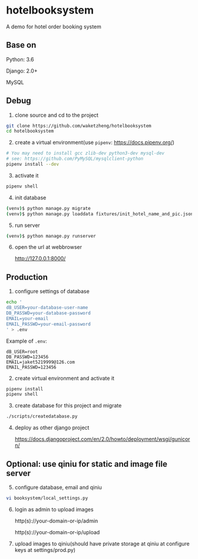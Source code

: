 hotelbooksystem
===============

A demo for hotel order booking system


Base on
-------

Python: 3.6

Django: 2.0+

MySQL

Debug
------

1. clone source and cd to the project

```bash
git clone https://github.com/waketzheng/hotelbooksystem
cd hotelbooksystem
```

2. create a virtual environment(use `pipenv`: https://docs.pipenv.org/)

```bash
# You may need to install gcc zlib-dev python3-dev mysql-dev
# see: https://github.com/PyMySQL/mysqlclient-python
pipenv install --dev
```

3. activate it

```bash
pipenv shell
```

4. init database

```bash
(venv)$ python manage.py migrate
(venv)$ python manage.py loaddata fixtures/init_hotel_name_and_pic.json
```

5. run server

```bash
(venv)$ python manage.py runserver
```

6. open the url at webbrowser

    http://127.0.0.1:8000/


Production
-------------

1. configure settings of database

```bash
echo '
dB_USER=your-database-user-name
DB_PASSWD=your-database-password
EMAIL=your-email
EMAIL_PASSWD=your-email-password
' > .env
```

Example of `.env`:
```
dB_USER=root
DB_PASSWD=123456
EMAIL=jaket5219999@126.com
EMAIL_PASSWD=123456
```

2. create virtual environment and activate it

```bash
pipenv install
pipenv shell
```

3. create database for this project and migrate

```bash
./scripts/createdatabase.py
```

4. deploy as other django project

    https://docs.djangoproject.com/en/2.0/howto/deployment/wsgi/gunicorn/

Optional: use qiniu for static and image file server
-----------

5. configure database, email and qiniu
```bash
vi booksystem/local_settings.py
```
6. login as admin to upload images

    http(s)://your-domain-or-ip/admin

    http(s)://your-domain-or-ip/upload

7. upload images to qiniu(should have private storage at qiniu at configure keys at settings/prod.py)
